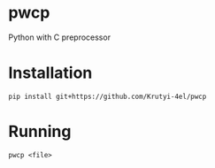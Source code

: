 # pwcp
Python with C preprocessor

# Installation
`pip install git+https://github.com/Krutyi-4el/pwcp`

# Running
`pwcp <file>`
